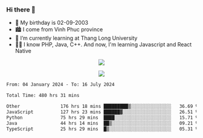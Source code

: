 ### Hi there 👋
- 🎂 My birthday is 02-09-2003
- 🏙️ I come from Vinh Phuc province
- 🌱 I’m currently learning at Thang Long University
- 🧑‍💻 I know PHP, Java, C++. And now, I'm learning Javascript and React Native
<p align="center"><img src="https://github-readme-stats.vercel.app/api?username=tmquang0209&show_icons=true&theme=gradient"></p>
<p align="center"><img src="https://github-readme-stats.vercel.app/api/top-langs/?username=tmquang0209&hide=scss,css&langs_count=10"></p>
<!--START_SECTION:waka-->

```txt
From: 04 January 2024 - To: 16 July 2024

Total Time: 480 hrs 31 mins

Other               176 hrs 18 mins █████████▒░░░░░░░░░░░░░░░   36.69 %
JavaScript          127 hrs 23 mins ██████▓░░░░░░░░░░░░░░░░░░   26.51 %
Python              75 hrs 29 mins  ████░░░░░░░░░░░░░░░░░░░░░   15.71 %
Java                44 hrs 14 mins  ██▒░░░░░░░░░░░░░░░░░░░░░░   09.21 %
TypeScript          25 hrs 29 mins  █▒░░░░░░░░░░░░░░░░░░░░░░░   05.31 %
```

<!--END_SECTION:waka-->
